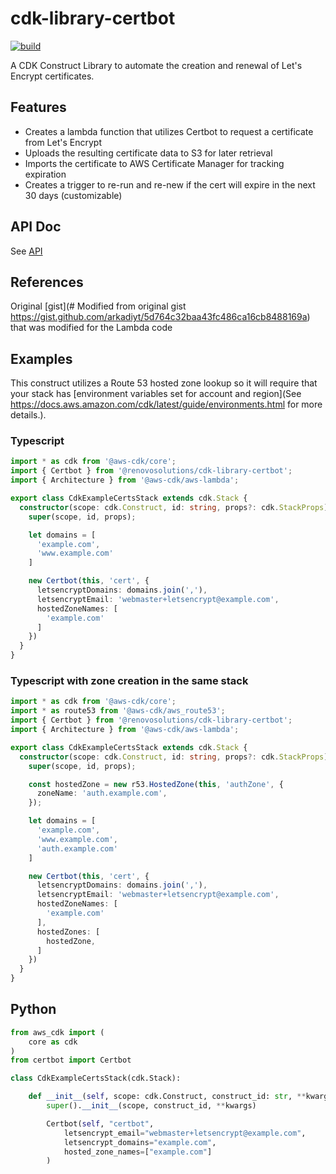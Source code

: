 # cdk-library-certbot

[![build](https://github.com/RenovoSolutions/cdk-library-certbot/actions/workflows/build.yml/badge.svg)](https://github.com/RenovoSolutions/cdk-library-certbotactions/workflows/build.yml)

A CDK Construct Library to automate the creation and renewal of Let's Encrypt certificates.

## Features

- Creates a lambda function that utilizes Certbot to request a certificate from Let's Encrypt
- Uploads the resulting certificate data to S3 for later retrieval
- Imports the certificate to AWS Certificate Manager for tracking expiration
- Creates a trigger to re-run and re-new if the cert will expire in the next 30 days (customizable)

## API Doc

See [API](API.md)

## References

Original [gist](# Modified from original gist https://gist.github.com/arkadiyt/5d764c32baa43fc486ca16cb8488169a) that was modified for the Lambda code

## Examples

This construct utilizes a Route 53 hosted zone lookup so it will require that your stack has [environment variables set for account and region](See https://docs.aws.amazon.com/cdk/latest/guide/environments.html for more details.).

### Typescript

```typescript
import * as cdk from '@aws-cdk/core';
import { Certbot } from '@renovosolutions/cdk-library-certbot';
import { Architecture } from '@aws-cdk/aws-lambda';

export class CdkExampleCertsStack extends cdk.Stack {
  constructor(scope: cdk.Construct, id: string, props?: cdk.StackProps) {
    super(scope, id, props);

    let domains = [
      'example.com',
      'www.example.com'
    ]

    new Certbot(this, 'cert', {
      letsencryptDomains: domains.join(','),
      letsencryptEmail: 'webmaster+letsencrypt@example.com',
      hostedZoneNames: [
        'example.com'
      ]
    })
  }
}
```

### Typescript with zone creation in the same stack

```typescript
import * as cdk from '@aws-cdk/core';
import * as route53 from '@aws-cdk/aws_route53';
import { Certbot } from '@renovosolutions/cdk-library-certbot';
import { Architecture } from '@aws-cdk/aws-lambda';

export class CdkExampleCertsStack extends cdk.Stack {
  constructor(scope: cdk.Construct, id: string, props?: cdk.StackProps) {
    super(scope, id, props);

    const hostedZone = new r53.HostedZone(this, 'authZone', {
      zoneName: 'auth.example.com',
    });

    let domains = [
      'example.com',
      'www.example.com',
      'auth.example.com'
    ]

    new Certbot(this, 'cert', {
      letsencryptDomains: domains.join(','),
      letsencryptEmail: 'webmaster+letsencrypt@example.com',
      hostedZoneNames: [
        'example.com'
      ],
      hostedZones: [
        hostedZone,
      ]
    })
  }
}
```

## Python

```python
from aws_cdk import (
    core as cdk
)
from certbot import Certbot

class CdkExampleCertsStack(cdk.Stack):

    def __init__(self, scope: cdk.Construct, construct_id: str, **kwargs) -> None:
        super().__init__(scope, construct_id, **kwargs)

        Certbot(self, "certbot",
            letsencrypt_email="webmaster+letsencrypt@example.com",
            letsencrypt_domains="example.com",
            hosted_zone_names=["example.com"]
        )
```
